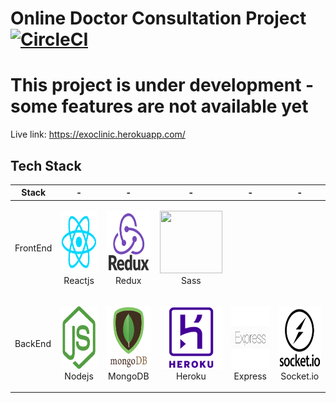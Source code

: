 # Online Doctor Consultation Project [![CircleCI](https://circleci.com/gh/orma4/Online-Doctor-Consultation.svg?style=svg)](https://circleci.com/gh/orma4/Online-Doctor-Consultation)

# This project is under development - some features are not available yet

Live link:  https://exoclinic.herokuapp.com/

## Tech Stack

| Stack    | -                                                                                                  | -                                                                                                 | -                                                                                                | -                                                                                                                | -                                                                                                   |
| -------- | -------------------------------------------------------------------------------------------------- | ------------------------------------------------------------------------------------------------- | ------------------------------------------------------------------------------------------------ | ---------------------------------------------------------------------------------------------------------------- | --------------------------------------------------------------------------------------------------- |
| FrontEnd | <p align="center"><img src="./assets/reactjs_logo.png" width="100" height="100"> <br />Reactjs</p> | <p align="center"><img src="./assets/redux_logo.png" width="100" height="100"> <br />Redux</p> | <p align="center"><img src="https://sass-lang.com/assets/img/styleguide/color-1c4aab2b.png" width="100" height="100"> <br />Sass</p>
| BackEnd  | <p align="center"><img src="./assets/nodejs_logo.png" width="100" height="100"> <br />Nodejs</p>   | <p align="center"><img src="./assets/mongo_logo2.png" width="100" height="100"> <br />MongoDB</p> | <p align="center"><img src="./assets/heroku_logo.png" width="100" height="100"> <br />Heroku</p> | <p align="center"><img src="./assets/express_logo.png" width="100" height="100"> <br />Express</p>               | <p align="center"><img src="./assets/socket_logo.png" width="100" height="100"> <br />Socket.io</p> |
